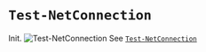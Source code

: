 
# `Test-NetConnection`
Init.
![`Test-NetConnection`](../../OSCP/enum-and-info-gathering/active/windows-port-scanning.md#`Test-NetConnection`)
See [`Test-NetConnection`](../../OSCP/enum-and-info-gathering/active/windows-port-scanning.md#`Test-NetConnection`)
